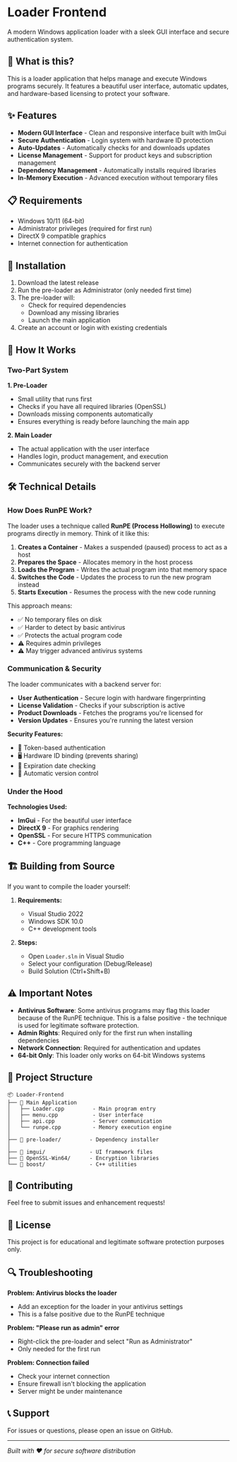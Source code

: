 # Loader Frontend

A modern Windows application loader with a sleek GUI interface and secure authentication system.

## 🚀 What is this?

This is a loader application that helps manage and execute Windows programs securely. It features a beautiful user interface, automatic updates, and hardware-based licensing to protect your software.

## ✨ Features

- **Modern GUI Interface** - Clean and responsive interface built with ImGui
- **Secure Authentication** - Login system with hardware ID protection
- **Auto-Updates** - Automatically checks for and downloads updates
- **License Management** - Support for product keys and subscription management
- **Dependency Management** - Automatically installs required libraries
- **In-Memory Execution** - Advanced execution without temporary files

## 📋 Requirements

- Windows 10/11 (64-bit)
- Administrator privileges (required for first run)
- DirectX 9 compatible graphics
- Internet connection for authentication

## 🔧 Installation

1. Download the latest release
2. Run the pre-loader as Administrator (only needed first time)
3. The pre-loader will:
   - Check for required dependencies
   - Download any missing libraries
   - Launch the main application
4. Create an account or login with existing credentials

## 🎯 How It Works

### Two-Part System

**1. Pre-Loader** 
- Small utility that runs first
- Checks if you have all required libraries (OpenSSL)
- Downloads missing components automatically
- Ensures everything is ready before launching the main app

**2. Main Loader**
- The actual application with the user interface
- Handles login, product management, and execution
- Communicates securely with the backend server

## 🛠️ Technical Details

### How Does RunPE Work?

The loader uses a technique called **RunPE (Process Hollowing)** to execute programs directly in memory. Think of it like this:

1. **Creates a Container** - Makes a suspended (paused) process to act as a host
2. **Prepares the Space** - Allocates memory in the host process
3. **Loads the Program** - Writes the actual program into that memory space
4. **Switches the Code** - Updates the process to run the new program instead
5. **Starts Execution** - Resumes the process with the new code running

This approach means:
- ✅ No temporary files on disk
- ✅ Harder to detect by basic antivirus
- ✅ Protects the actual program code
- ⚠️ Requires admin privileges
- ⚠️ May trigger advanced antivirus systems

### Communication & Security

The loader communicates with a backend server for:
- **User Authentication** - Secure login with hardware fingerprinting
- **License Validation** - Checks if your subscription is active
- **Product Downloads** - Fetches the programs you're licensed for
- **Version Updates** - Ensures you're running the latest version

**Security Features:**
- 🔐 Token-based authentication
- 🖥️ Hardware ID binding (prevents sharing)
- 📅 Expiration date checking
- 🔄 Automatic version control

### Under the Hood

**Technologies Used:**
- **ImGui** - For the beautiful user interface
- **DirectX 9** - For graphics rendering
- **OpenSSL** - For secure HTTPS communication
- **C++** - Core programming language

## 🏗️ Building from Source

If you want to compile the loader yourself:

1. **Requirements:**
   - Visual Studio 2022
   - Windows SDK 10.0
   - C++ development tools

2. **Steps:**
   - Open `Loader.sln` in Visual Studio
   - Select your configuration (Debug/Release)
   - Build Solution (Ctrl+Shift+B)

## ⚠️ Important Notes

- **Antivirus Software**: Some antivirus programs may flag this loader because of the RunPE technique. This is a false positive - the technique is used for legitimate software protection.
- **Admin Rights**: Required only for the first run when installing dependencies
- **Network Connection**: Required for authentication and updates
- **64-bit Only**: This loader only works on 64-bit Windows systems

## 📁 Project Structure

```
📦 Loader-Frontend
├── 📂 Main Application
│   ├── Loader.cpp         - Main program entry
│   ├── menu.cpp           - User interface
│   ├── api.cpp            - Server communication
│   └── runpe.cpp          - Memory execution engine
│
├── 📂 pre-loader/         - Dependency installer
│
├── 📂 imgui/              - UI framework files
├── 📂 OpenSSL-Win64/      - Encryption libraries
└── 📂 boost/              - C++ utilities
```

## 🤝 Contributing

Feel free to submit issues and enhancement requests!

## 📜 License

This project is for educational and legitimate software protection purposes only.

## 🔍 Troubleshooting

**Problem: Antivirus blocks the loader**
- Add an exception for the loader in your antivirus settings
- This is a false positive due to the RunPE technique

**Problem: "Please run as admin" error**
- Right-click the pre-loader and select "Run as Administrator"
- Only needed for the first run

**Problem: Connection failed**
- Check your internet connection
- Ensure firewall isn't blocking the application
- Server might be under maintenance

## 📞 Support

For issues or questions, please open an issue on GitHub.

---

*Built with ❤️ for secure software distribution*